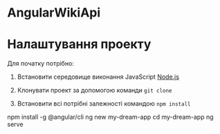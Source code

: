 # AngularWikiApi

# Налаштування проекту
Для початку потрібно:
1.  Встановити середовище виконання JavaScript [Node.js](https://www.google.com/url?sa=t&rct=j&q=&esrc=s&source=web&cd=&ved=2ahUKEwi2woTG0u7uAhVvpIsKHZPLAqYQFjAAegQIARAD&url=https%3A%2F%2Fnodejs.org%2Fuk%2F&usg=AOvVaw3UL72OjnHBJ6VfVjj16EbA)

2. Клонувати проект за допомогою команди `git clone`

3. Встановити всі потрібні залежності командою `npm install`

npm install -g @angular/cli
ng new my-dream-app
cd my-dream-app
ng serve
